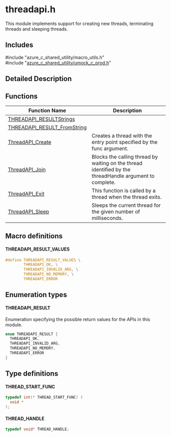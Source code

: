 # threadapi.h 

This module implements support for creating new threads, terminating threads and sleeping threads.

## Includes

\#include "azure_c_shared_utility/macro_utils.h"  
\#include "[azure_c_shared_utility/umock_c_prod.h](umock-c-prod-h.md)"  

## Detailed Description

## Functions

Function Name                  | Description                                
--------------------------------|---------------------------------------------
[THREADAPI_RESULTStrings](./threadapi-h/threadapi-resultstrings.md)            | 
[THREADAPI_RESULT_FromString](./threadapi-h/threadapi-result-fromstring.md)            | 
[ThreadAPI_Create](./threadapi-h/threadapi-create.md)            | Creates a thread with the entry point specified by the func argument.
[ThreadAPI_Join](./threadapi-h/threadapi-join.md)            | Blocks the calling thread by waiting on the thread identified by the threadHandle argument to complete.
[ThreadAPI_Exit](./threadapi-h/threadapi-exit.md)            | This function is called by a thread when the thread exits.
[ThreadAPI_Sleep](./threadapi-h/threadapi-sleep.md)            | Sleeps the current thread for the given number of milliseconds.

## Macro definitions

#### THREADAPI_RESULT_VALUES

```C
#define THREADAPI_RESULT_VALUES \
        THREADAPI_OK, \
        THREADAPI_INVALID_ARG, \
        THREADAPI_NO_MEMORY, \
        THREADAPI_ERROR 
```

## Enumeration types

#### THREADAPI_RESULT

Enumeration specifying the possible return values for the APIs in this module. 

```C
enum THREADAPI_RESULT {
  THREADAPI_OK,
  THREADAPI_INVALID_ARG,
  THREADAPI_NO_MEMORY,
  THREADAPI_ERROR
}
```

## Type definitions

#### THREAD_START_FUNC

```C
typedef int(* THREAD_START_FUNC) (
  void *  
);
```

#### THREAD_HANDLE

```C
typedef void* THREAD_HANDLE;
```

